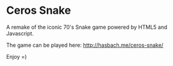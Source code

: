 # Ceros Snake

A remake of the iconic 70's Snake game powered by HTML5 and Javascript.

The game can be played here: http://hasbach.me/ceros-snake/

Enjoy =)